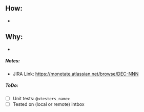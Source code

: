 ## How:
*

## Why:
*

##### Notes:
* JIRA Link: https://monetate.atlassian.net/browse/DEC-NNN

##### ToDo:

- [ ] Unit tests: `@<testers_name>`
- [ ] Tested on (local or remote) intbox
